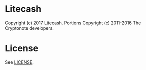 Litecash
========
Copyright (c) 2017 Litecash.
Portions Copyright (c) 2011-2016 The Cryptonote developers.

License
=======
See [LICENSE](LICENSE).
